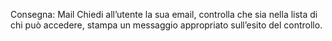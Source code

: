 Consegna:
Mail
Chiedi all’utente la sua email,
controlla che sia nella lista di chi può accedere,
stampa un messaggio appropriato sull’esito del controllo.